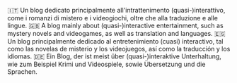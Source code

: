 🇮🇹 Un blog dedicato principalmente all'intrattenimento (quasi-)interattivo, come i romanzi di mistero e i videogiochi, oltre che alla traduzione e alle lingue.
🇬🇧 A blog mainly about (quasi-)interactive entertainment, such as mystery novels and videogames, as well as translation and languages.
🇪🇸 Un blog principalmente dedicado al entretenimiento (cuasi) interactivo, tal como las novelas de misterio y los videojuegos, así como la traducción y los idiomas.
🇩🇪 Ein Blog, der ist meist über (quasi-)interaktive Unterhaltung, wie zum Beispiel Krimi und Videospiele, sowie Übersetzung und die Sprachen.